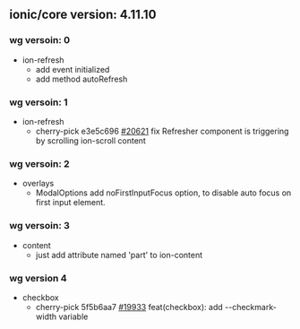 ## ionic/core version: 4.11.10

### wg versoin: 0

- ion-refresh
  * add event initialized
  * add method autoRefresh

### wg versoin: 1
- ion-refresh
  * cherry-pick e3e5c696 [#20621](https://github.com/ionic-team/ionic/pull/20621) fix Refresher component is triggering by scrolling ion-scroll content


### wg versoin: 2
- overlays
  * ModalOptions add noFirstInputFocus option, to disable auto focus on first input element.

### wg versoin: 3
- content
  * just add attribute named 'part' to ion-content
  
### wg version 4
- checkbox	
	* cherry-pick 5f5b6aa7 [#19933](https://github.com/ionic-team/ionic-framework/pull/19933/commits/5f5b6aa79ec65d76e4dc15d88ff7743db2dcb040) feat(checkbox): add --checkmark-width variable